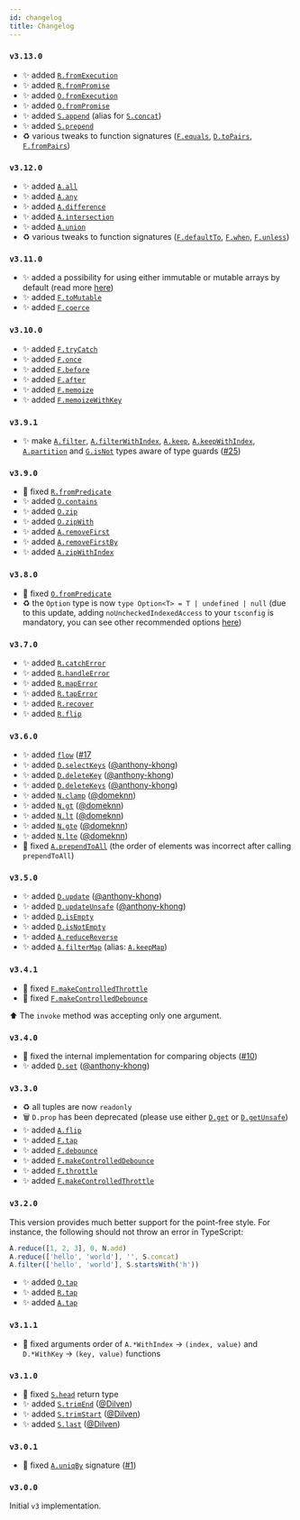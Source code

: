 ```yaml
---
id: changelog
title: Changelog
---
```


### `v3.13.0`

- ✨ added [`R.fromExecution`](/api/result/#fromexecution)
- ✨ added [`R.fromPromise`](/api/result/#frompromise)
- ✨ added [`O.fromExecution`](/api/option/#fromexecution)
- ✨ added [`O.fromPromise`](/api/option/#frompromise)
- ✨ added [`S.append`](/api/string/#append) (alias for [`S.concat`](/api/string/#concat))
- ✨ added [`S.prepend`](/api/string/#prepend)
- ♻️ various tweaks to function signatures ([`F.equals`](/api/function/#equals), [`D.toPairs`](/api/object/#topairs), [`F.fromPairs`](/api/object/#frompairs))

### `v3.12.0`

- ✨ added [`A.all`](/api/array/#all)
- ✨ added [`A.any`](/api/array/#any)
- ✨ added [`A.difference`](/api/array/#difference)
- ✨ added [`A.intersection`](/api/array/#intersection)
- ✨ added [`A.union`](/api/array/#union)
- ♻️ various tweaks to function signatures ([`F.defaultTo`](/api/function/#defaultto), [`F.when`](/api/function/#when), [`F.unless`](/api/function/#unless))

### `v3.11.0`

- ✨ added a possibility for using either immutable or mutable arrays by default (read more [here](/docs/getting-started/config#immutable-vs-mutable))
- ✨ added [`F.toMutable`](/api/function/#tomutable)
- ✨ added [`F.coerce`](/api/function/#coerce)

### `v3.10.0`

- ✨ added [`F.tryCatch`](/api/function/#trycatch)
- ✨ added [`F.once`](/api/function/#once)
- ✨ added [`F.before`](/api/function/#before)
- ✨ added [`F.after`](/api/function/#after)
- ✨ added [`F.memoize`](/api/function/#memoize)
- ✨ added [`F.memoizeWithKey`](/api/function/#memoizewithkey)

### `v3.9.1`

- ✨ make [`A.filter`](/api/array#filter), [`A.filterWithIndex`](/api/array#filterwithindex), [`A.keep`](/api/array#keep), [`A.keepWithIndex`](/api/array#keepwithindex), [`A.partition`](/api/array#partition) and [`G.isNot`](/api/guards#isnot) types aware of type guards ([#25](https://github.com/mobily/ts-belt/issues/25))

### `v3.9.0`

- 🐛 fixed [`R.fromPredicate`](/api/result#frompredicate)
- ✨ added [`O.contains`](/api/option#contains)
- ✨ added [`O.zip`](/api/option#zip)
- ✨ added [`O.zipWith`](/api/option#zipwith)
- ✨ added [`A.removeFirst`](/api/array#removefirst)
- ✨ added [`A.removeFirstBy`](/api/array#removefirstby)
- ✨ added [`A.zipWithIndex`](/api/array#zipwithindex)

### `v3.8.0`

- 🐛 fixed [`O.fromPredicate`](/api/option#frompredicate)
- ♻️ the `Option` type is now `type Option<T> = T | undefined | null` (due to this update, adding `noUncheckedIndexedAccess` to your `tsconfig` is mandatory, you can see other recommended options [here](getting-started/config.md))

### `v3.7.0`

- ✨ added [`R.catchError`](/api/result#catcherror)
- ✨ added [`R.handleError`](/api/result#handleerror)
- ✨ added [`R.mapError`](/api/result#maperror)
- ✨ added [`R.tapError`](/api/result#taperror)
- ✨ added [`R.recover`](/api/result#recover)
- ✨ added [`R.flip`](/api/result#flip)

### `v3.6.0`

- ✨ added [`flow`](/api/pipe-flow#flow) ([#17](https://github.com/mobily/ts-belt/issues/17)
- ✨ added [`D.selectKeys`](/api/number#selectkeys) ([@anthony-khong](https://github.com/anthony-khong))
- ✨ added [`D.deleteKey`](/api/number#deletekey) ([@anthony-khong](https://github.com/anthony-khong))
- ✨ added [`D.deleteKeys`](/api/number#deletekeys) ([@anthony-khong](https://github.com/anthony-khong))
- ✨ added [`N.clamp`](/api/number#clamp) ([@domeknn](https://github.com/domeknn))
- ✨ added [`N.gt`](/api/number#gt) ([@domeknn](https://github.com/domeknn))
- ✨ added [`N.lt`](/api/number#lt) ([@domeknn](https://github.com/domeknn))
- ✨ added [`N.gte`](/api/number#gte) ([@domeknn](https://github.com/domeknn))
- ✨ added [`N.lte`](/api/number#lte) ([@domeknn](https://github.com/domeknn))
- 🐛 fixed [`A.prependToAll`](/api/array#prependtoall) (the order of elements was incorrect after calling `prependToAll`)

### `v3.5.0`

- ✨ added [`D.update`](/api/object#update) ([@anthony-khong](https://github.com/anthony-khong))
- ✨ added [`D.updateUnsafe`](/api/object#updateunsafe) ([@anthony-khong](https://github.com/anthony-khong))
- ✨ added [`D.isEmpty`](/api/object#isempty)
- ✨ added [`D.isNotEmpty`](/api/object#isnotempty)
- ✨ added [`A.reduceReverse`](/api/array#reducereverse)
- ✨ added [`A.filterMap`](/api/array#filtermap) (alias: [`A.keepMap`](/api/array#keepmap))

### `v3.4.1`

- 🐛 fixed [`F.makeControlledThrottle`](/api/function#makecontrolledthrottle)
- 🐛 fixed [`F.makeControlledDebounce`](/api/function#makecontrolleddebounce)

⬆️ The `invoke` method was accepting only one argument.

### `v3.4.0`

- 🐛 fixed the internal implementation for comparing objects ([#10](https://github.com/mobily/ts-belt/issues/10))
- ✨ added [`D.set`](/api/object#set) ([@anthony-khong](https://github.com/anthony-khong))

### `v3.3.0`

- ♻️ all tuples are now `readonly`
- 🗑 `D.prop` has been deprecated (please use either [`D.get`](/api/object#get) or [`D.getUnsafe`](/api/object#getunsafe))
- ✨ added [`A.flip`](/api/array#flip)
- ✨ added [`F.tap`](/api/function#tap)
- ✨ added [`F.debounce`](/api/function#debounce)
- ✨ added [`F.makeControlledDebounce`](/api/function#makecontrolleddebounce)
- ✨ added [`F.throttle`](/api/function#throttle)
- ✨ added [`F.makeControlledThrottle`](/api/function#makecontrolledthrottle)

### `v3.2.0`

This version provides much better support for the point-free style. For instance, the following should not throw an error in TypeScript:

```typescript
A.reduce([1, 2, 3], 0, N.add)
A.reduce(['hello', 'world'], '', S.concat)
A.filter(['hello', 'world'], S.startsWith('h'))
```

- ✨ added [`O.tap`](/api/option#tap)
- ✨ added [`R.tap`](/api/result#tap)
- ✨ added [`A.tap`](/api/array#tap)

### `v3.1.1`

- 🐛 fixed arguments order of `A.*WithIndex` → `(index, value)` and `D.*WithKey` → `(key, value)`  functions

### `v3.1.0`

- 🐛 fixed [`S.head`](/api/string#head) return type
- ✨ added [`S.trimEnd`](/api/string#trimEnd) ([@Dilven](https://github.com/Dilven))
- ✨ added [`S.trimStart`](/api/string#trimStart) ([@Dilven](https://github.com/Dilven))
- ✨ added [`S.last`](/api/string#last) ([@Dilven](https://github.com/Dilven))

### `v3.0.1`

- 🐛 fixed [`A.uniqBy`](/api/array#uniqby) signature ([#1](https://github.com/mobily/ts-belt/issues/1))

### `v3.0.0`

Initial `v3` implementation.
